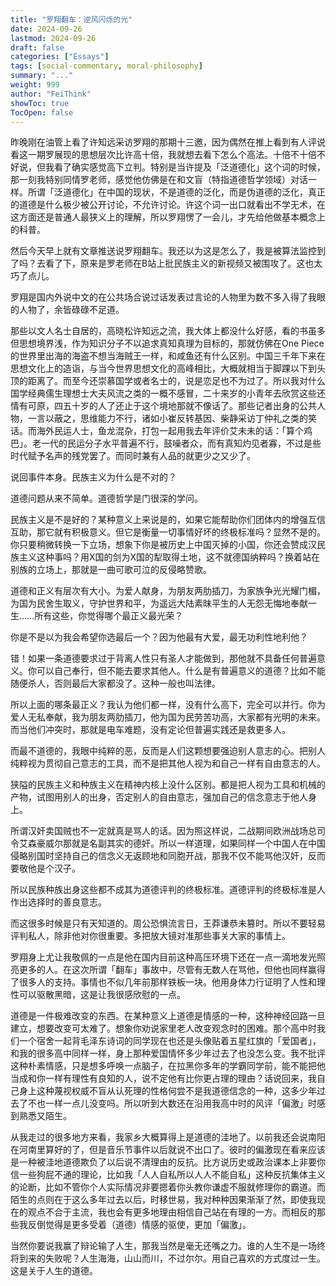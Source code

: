 ```yaml
---
title: "罗翔翻车：逆风闪烁的光"
date: 2024-09-26
lastmod: 2024-09-26
draft: false
categories: ["Essays"]
tags: [social-commentary, moral-philosophy]
summary: "..."
weight: 999
author: "FeiThink"
showToc: true
TocOpen: false
---
```




昨晚刚在油管上看了许知远采访罗翔的那期十三邀，因为偶然在推上看到有人评说看这一期罗展现的思想层次比许高十倍，我就想去看下怎么个高法。十倍不十倍不好说，但我看了确实感觉高下立判。特别是当许提及「泛道德化」这个词的时候，那一刻我特别同情罗老师，感觉他仿佛是在和文盲（特指道德哲学领域）对话一样。所谓「泛道德化」在中国的现状，不是道德的泛化，而是伪道德的泛化，真正的道德是什么极少被公开讨论，不允许讨论。许这个词一出口就看出不学无术，在这方面还是普通人最狭义上的理解，所以罗翔愣了一会儿，才先给他做基本概念上的科普。

然后今天早上就有文章推送说罗翔翻车。我还以为这是怎么了，我是被算法监控到了吗？去看了下，原来是罗老师在B站上批民族主义的新视频又被围攻了。这也太巧了点儿。

罗翔是国内外说中文的在公共场合说过话发表过言论的人物里为数不多入得了我眼的人物了，余皆碌碌不足道。

那些以文人名士自居的，高晓松许知远之流，我大体上都没什么好感，看的书虽多但思想境界浅，作为知识分子不以追求真知真理为目标的，那就仿佛在One Piece的世界里出海的海盗不想当海贼王一样，和咸鱼还有什么区别。中国三千年下来在思想文化上的造诣，与当今世界思想文化的高峰相比，大概就相当于脚踝以下到头顶的距离了。而至今还崇慕国学或者名士的，说是恋足也不为过了。所以我对什么国学经典儒生理想士大夫风流之类的一概不感冒，二十来岁的小青年去欣赏这些还情有可原，四五十岁的人了还止于这个境地那就不像话了。那些记者出身的公共人物，一言以蔽之，思维能力不行，诸如小崔反转基因、柴静采访丁仲礼之类的笑话。而海外民运人士，鱼龙混杂，打包一起用我去年评价艾未未的话：「算个鸡巴」。老一代的民运分子水平普遍不行，鼓噪者众，而有真知灼见者寡，不过是些时代赋予名声的残党罢了。而同时兼有人品的就更少之又少了。

说回事件本身。民族主义为什么是不对的？

道德问题从来不简单。道德哲学是门很深的学问。

民族主义是不是好的？某种意义上来说是的，如果它能帮助你们团体内的增强互信互助，那它就有积极意义。但它是衡量一切事情好坏的终极标准吗？显然不是的。你只要稍微转换一下立场，想象下你是被历史上中国灭掉的小国，你还会赞成汉民族主义这种事吗？用X国的剑为X国的犁取得土地，这不就德国纳粹吗？换着站在别族的立场上，那就是一曲可歌可泣的反侵略赞歌。

道德和正义有层次有大小。为爱人献身，为朋友两肋插刀，为家族争光光耀门楣，为国为民舍生取义，守护世界和平，为遥远大陆素昩平生的人无怨无悔地奉献一生……所有这些，你觉得哪个最正义最光荣？

你是不是以为我会希望你选最后一个？因为他最有大爱，最无功利性地利他？

错！如果一条道德要求过于背离人性只有圣人才能做到，那他就不具备任何普遍意义。你可以自己奉行，但不能去要求其他人。什么是有普遍意义的道德？比如不能随便杀人，否则最后大家都没了。这种一般也叫法律。

所以上面的哪条最正义？我认为他们都一样，没有什么高下，完全可以并行。你为爱人无私奉献，我为朋友两肋插刀，他为国为民劳苦功高，大家都有光明的未来。而当他们冲突时，那就是电车难题，没有定论但普遍实践还是救更多人。

而最不道德的，我眼中纯粹的恶，反而是人们这颗想要强迫别人意志的心。把别人纯粹视为贯彻自己意志的工具，而不是把其他人视为和自己一样有自由意志的人。

狭隘的民族主义和种族主义在精神内核上没什么区别。都是把人视为工具和机械的产物，试图用别人的出身，否定别人的自由意志，强加自己的信念意志于他人身上。

所谓汉奸卖国贼也不一定就真是骂人的话。因为照这样说，二战期间欧洲战场总司令艾森豪威尔那就是名副其实的德奸。所以一样道理，如果同样一个中国人在中国侵略别国时坚持自己的信念义无返顾地和同胞开战，那我不仅不能骂他汉奸，反而要敬他是个汉子。

所以民族种族出身这些都不成其为道德评判的终极标准。道德评判的终极标准是人作出选择时的善良意志。

而这很多时候是只有天知道的。周公恐惧流言日，王莽谦恭未篡时。所以不要轻易评判私人，除非他对你很重要。多把放大镜对准那些事关大家的事情上。

罗翔身上尤让我敬佩的一点是他在国内目前这种高压环境下还在一点一滴地发光照亮更多的人。在这次所谓「翻车」事故中，尽管有无数人在骂他，但他也同样赢得了很多人的支持。事情也不似几年前那样铁板一块。他用身体力行证明了人性和理性可以驱散黑暗，这是让我很感欣慰的一点。

道德是一件极难改变的东西。在某种意义上道德是情感的一种，这种神经回路一旦建立，想要改变可太难了。想象你劝说家里老人改变观念时的困难。那个高中时我们一个宿舍一起背毛泽东诗词的同学现在也还是头像贴着五星红旗的「爱国者」，和我的很多高中同样一样，身上那种爱国情怀多少年过去了也没怎么变。我不批评这种朴素情感，只是想多呼唤一点脑子，在拉黑你多年的学霸同学前，能不能把他当成和你一样有理性有良知的人，说不定他有比你更占理的理由？话说回来，我自己身上这种蔑视权威不盲从认死理的性格何尝不是我道德信念的一种，这多少年过去了不也一样一点儿没变吗。所以听到大数还在沿用我高中时的风评「偏激」时感到熟悉又陌生。

从我走过的很多地方来看，我家乡大概算得上是道德的洼地了。以前我还会说南阳在河南里算好的了，但是音乐节事件以后就说不出口了。彼时的偏激现在看来应该是一种被洼地道德欺负了以后说不清理由的反抗。比方说历史或政治课本上非要你信一些狗屁不通的理论，比如我「人人自私所以人人不能自私」这种反抗集体主义的论断，比如不管你个人实际情况非要摁着你头教你谦虚不服就修理你的霸道。而陌生的点则在于这么多年过去以后，时移世易，我对种种因果渐渐了然，即使我现在的观点不合于主流，我也会有更多地理由相信自己站在有理的一方。而相反的那些我反倒觉得是更多受着（道德）情感的驱使，更加「偏激」。

当然你要说我赢了辩论输了人生，那我当然是毫无还嘴之力。谁的人生不是一场终将到来的失败呢？人生海海，山山而川，不过尔尔。用自己喜欢的方式度过一生。这是关于人生的道德。
